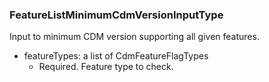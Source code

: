 ### FeatureListMinimumCdmVersionInputType
Input to minimum CDM version supporting all given features.

- featureTypes: a list of CdmFeatureFlagTypes
  - Required. Feature type to check.
